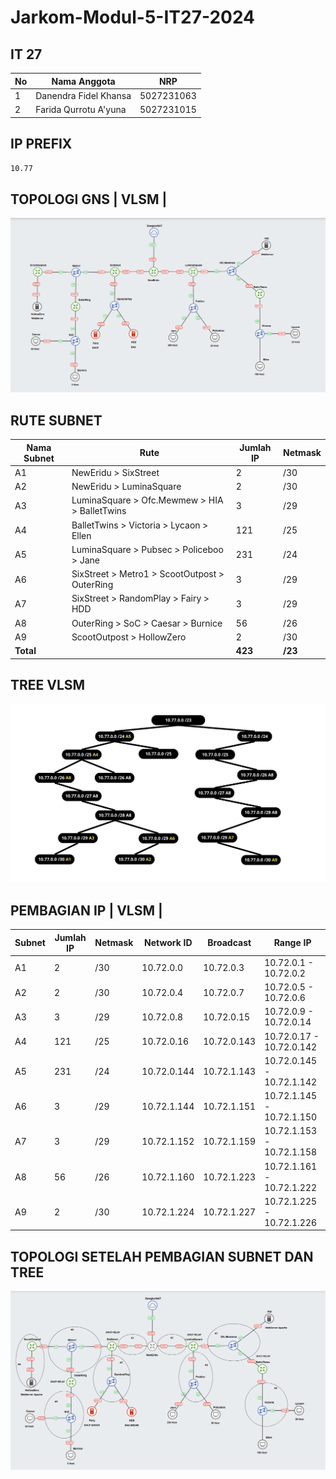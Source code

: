 # Jarkom-Modul-5-IT27-2024

## IT 27

| No  | Nama Anggota          | NRP        |
| --- | --------------------- | ---------- |
| 1   | Danendra Fidel Khansa | 5027231063 |
| 2   | Farida Qurrotu A'yuna | 5027231015 |

## IP PREFIX

`10.77`

## TOPOLOGI GNS | VLSM |

![alt text](img/Topologi.png)

## RUTE SUBNET

| **Nama Subnet** | **Rute**                                      | **Jumlah IP** | **Netmask** |
| --------------- | --------------------------------------------- | ------------- | ----------- |
| A1              | NewEridu > SixStreet                          | 2             | /30         |
| A2              | NewEridu > LuminaSquare                       | 2             | /30         |
| A3              | LuminaSquare > Ofc.Mewmew > HIA > BalletTwins | 3             | /29         |
| A4              | BalletTwins > Victoria > Lycaon > Ellen       | 121           | /25         |
| A5              | LuminaSquare > Pubsec > Policeboo > Jane      | 231           | /24         |
| A6              | SixStreet > Metro1 > ScootOutpost > OuterRing | 3             | /29         |
| A7              | SixStreet > RandomPlay > Fairy > HDD          | 3             | /29         |
| A8              | OuterRing > SoC > Caesar > Burnice            | 56            | /26         |
| A9              | ScootOutpost > HollowZero                     | 2             | /30         |
| **Total**       |                                               | **423**       | **/23**     |

## TREE VLSM

![alt text](<img/VLSM Tree.png>)

## PEMBAGIAN IP | VLSM |

| **Subnet** | **Jumlah IP** | **Netmask** | **Network ID** | **Broadcast** | **Range IP**              |
| ---------- | ------------- | ----------- | -------------- | ------------- | ------------------------- |
| A1         | 2             | /30         | 10.72.0.0      | 10.72.0.3     | 10.72.0.1 - 10.72.0.2     |
| A2         | 2             | /30         | 10.72.0.4      | 10.72.0.7     | 10.72.0.5 - 10.72.0.6     |
| A3         | 3             | /29         | 10.72.0.8      | 10.72.0.15    | 10.72.0.9 - 10.72.0.14    |
| A4         | 121           | /25         | 10.72.0.16     | 10.72.0.143   | 10.72.0.17 - 10.72.0.142  |
| A5         | 231           | /24         | 10.72.0.144    | 10.72.1.143   | 10.72.0.145 - 10.72.1.142 |
| A6         | 3             | /29         | 10.72.1.144    | 10.72.1.151   | 10.72.1.145 - 10.72.1.150 |
| A7         | 3             | /29         | 10.72.1.152    | 10.72.1.159   | 10.72.1.153 - 10.72.1.158 |
| A8         | 56            | /26         | 10.72.1.160    | 10.72.1.223   | 10.72.1.161 - 10.72.1.222 |
| A9         | 2             | /30         | 10.72.1.224    | 10.72.1.227   | 10.72.1.225 - 10.72.1.226 |

## TOPOLOGI SETELAH PEMBAGIAN SUBNET DAN TREE

![alt text](<img/Topologi Setelah Subnet.png>)
